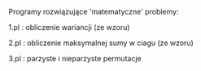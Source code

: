 Programy rozwiązujące 'matematyczne' problemy:

1.pl : obliczenie wariancji (ze wzoru)

2.pl : obliczenie maksymalnej sumy w ciagu (ze wzoru)

3.pl : parzyste i nieparzyste permutacje
